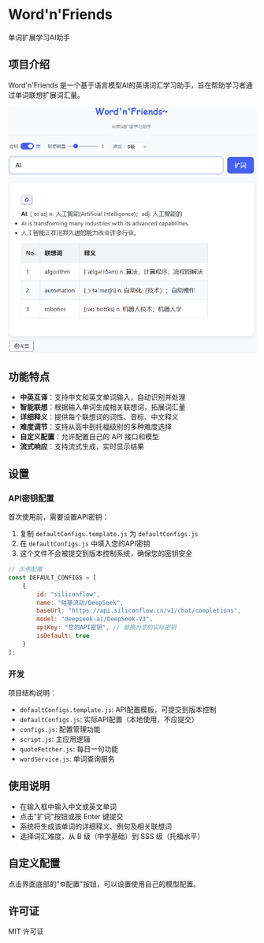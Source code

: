 # Word'n'Friends

单词扩展学习AI助手

## 项目介绍

Word'n'Friends 是一个基于语言模型AI的英语词汇学习助手，旨在帮助学习者通过单词联想扩展词汇量。

![Word'n'Friends 截图](./screenshot.png)

## 功能特点

- **中英互译**：支持中文和英文单词输入，自动识别并处理
- **智能联想**：根据输入单词生成相关联想词，拓展词汇量
- **详细释义**：提供每个联想词的词性、音标、中文释义
- **难度调节**：支持从高中到托福级别的多种难度选择
- **自定义配置**：允许配置自己的 API 接口和模型
- **流式响应**：支持流式生成，实时显示结果

## 设置

### API密钥配置

首次使用前，需要设置API密钥：

1. 复制 `defaultConfigs.template.js` 为 `defaultConfigs.js`
2. 在 `defaultConfigs.js` 中填入您的API密钥
3. 这个文件不会被提交到版本控制系统，确保您的密钥安全

```javascript
// 示例配置
const DEFAULT_CONFIGS = [
    {
        id: "siliconflow",
        name: "硅基流动/DeepSeek",
        baseUrl: "https://api.siliconflow.cn/v1/chat/completions",
        model: "deepseek-ai/DeepSeek-V3",
        apiKey: "您的API密钥", // 替换为您的实际密钥
        isDefault: true
    }
];
```

### 开发

项目结构说明：
- `defaultConfigs.template.js`: API配置模板，可提交到版本控制
- `defaultConfigs.js`: 实际API配置（本地使用，不应提交）
- `configs.js`: 配置管理功能
- `script.js`: 主应用逻辑
- `quoteFetcher.js`: 每日一句功能
- `wordService.js`: 单词查询服务

## 使用说明

- 在输入框中输入中文或英文单词
- 点击"扩词"按钮或按 Enter 键提交
- 系统将生成该单词的详细释义、例句及相关联想词
- 选择词汇难度，从 B 级（中学基础）到 SSS 级（托福水平）

## 自定义配置

点击界面底部的"⚙️配置"按钮，可以设置使用自己的模型配置。

## 许可证

MIT 许可证
